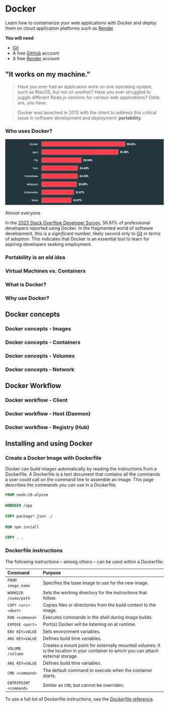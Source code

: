 # Docker

Learn how to containerize your web applications with Docker and deploy them on cloud application platforms such as [Render][render].

**You will need**

* [Git][git]
* A free [GitHub][github] account
* A free [Render][render] account



## "It works on my machine."

<!-- slide-front-matter class: center, middle -->

> Have you ever had an application work on one operating system,
> such as MacOS, but not on another? Have you ever struggled to juggle
> different Node.js versions for various web applications? Odds are, you have.

> Docker was launched in 2013 with the intent to address this critical
> issue in software development and deployment: **portability**.



### Who uses Docker?

<!-- slide-column -->

<p class='center'><img class='w100' src='images/stack-overflow-survey.png' /></p>

<!-- slide-column -->
Almost everyone.

In the [2023 Stack Overflow Developer Survey][stack-overflow-survey],
56.61% of professional developers reported using Docker. In the fragmented
world of software development, this is a *significant* number, likely second only to [Git][git] in terms of adoption. This indicates that Docker is an essential tool to learn for aspiring developers seeking employment.



### Portability is an old idea



### Virtual Machines vs. Containers



### What is Docker?



### Why use Docker?



## Docker concepts



### Docker concepts - Images



### Docker concepts - Containers



### Docker concepts - Volumes



### Docker concepts - Network



## Docker Workflow



### Docker workflow - Client



### Docker workflow - Host (Daemon)



### Docker workflow - Registry (Hub)



## Installing and using Docker



### Create a Docker Image with Dockerfile

<!-- slide-column -->

Docker can build images automatically by reading the instructions from a Dockerfile. A Dockerfile is a text document that contains all the commands a user could call on the command line to assemble an image. This page describes the commands you can use in a Dockerfile.

<!-- slide-column -->
```dockerfile
FROM node:20-alpine

WORKDIR /app

COPY package*.json ./

RUN npm install

COPY . .
```



### Dockerfile instructions

The following instructions – among others – can be used within a Dockerfile:

| Command                | Purpose                                                          |
| :---                   | :---                                                             |
| `FROM image_name`           | Specifies the base image to use for the new image.               |
| `WORKDIR /some/path`   | Sets the working directory for the instructions that follow.     |
| `COPY <src> <dest>`    | Copies files or directories from the build context to the image. |
| `RUN <command>`        | Executes commands in the shell during image builds.              |
| `EXPOSE <port>`        | Port(s) Docker will be listening on at runtime.                  |
| `ENV KEY=VALUE`        | Sets environment variables.                                      |
| `ARG KEY=VALUE`        | Defines build time variables.                                    |
| `VOLUME /volume`       | Creates a mount point for externally mounted volumes. It is the location in your container to which you can attach external storage.                                                                    |
| `ARG KEY=VALUE`        | Defines build time variables.                                    |
| `CMD <command>`        | The default command to execute when the container starts.        |
| `ENTRYPOINT <command>` | Similar as `CMD`, but cannot be overriden.                       |

To see a full list of Dockerfile instructions, see the [Dockerfile reference][dockerfile-reference].


[dockerfile-reference]: https://docs.docker.com/engine/reference/builder/
[git]: https://git-scm.com
[github]: https://github.com
[render]: https://render.com
[stack-overflow-survey]: https://survey.stackoverflow.co/2023/
